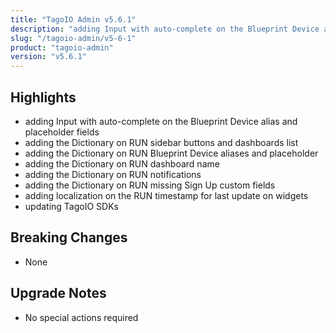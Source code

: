 ```yaml
---
title: "TagoIO Admin v5.6.1"
description: "adding Input with auto-complete on the Blueprint Device alias and placeholder fields"
slug: "/tagoio-admin/v5-6-1"
product: "tagoio-admin"
version: "v5.6.1"
---
```


## Highlights

- adding Input with auto-complete on the Blueprint Device alias and placeholder fields
- adding the Dictionary on RUN sidebar buttons and dashboards list
- adding the Dictionary on RUN Blueprint Device aliases and placeholder
- adding the Dictionary on RUN dashboard name
- adding the Dictionary on RUN notifications
- adding the Dictionary on RUN missing Sign Up custom fields
- adding localization on the RUN timestamp for last update on widgets
- updating TagoIO SDKs

## Breaking Changes

- None

## Upgrade Notes

- No special actions required
